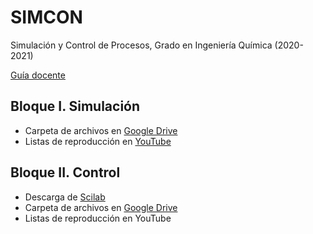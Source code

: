 # SIMCON

 Simulación y Control de Procesos, Grado en Ingeniería Química (2020-2021)
 
 [Guía docente](https://iquimica.ugr.es/sites/departamentos_files/departamentos_iquimica/public/inline-files/2020-21_220_11_41_Simulacion_Control_Procesos.pdf)


## Bloque I. Simulación

* Carpeta de archivos en [Google Drive](https://drive.google.com/drive/folders/1f5oBHUeEjwEuv7M8pTJEIiroGQr25Cw-?usp=sharing) 
* Listas de reproducción en [YouTube](https://www.youtube.com/playlist?list=PLY7KaFBcCn-wRBAF-B86bEeSPU6pb234r)


## Bloque II. Control

* Descarga de [Scilab](http://www.scilab.org/)
* Carpeta de archivos en [Google Drive](https://drive.google.com/drive/folders/1TDeQDHIm9rNvplCiOlR4Mp-uJupkcyGd?usp=sharing) 
* Listas de reproducción en YouTube
